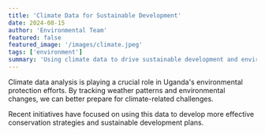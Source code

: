 ```yaml
---
title: 'Climate Data for Sustainable Development'
date: 2024-08-15
author: 'Environmental Team'
featured: false
featured_image: '/images/climate.jpeg'
tags: ['environment']
summary: 'Using climate data to drive sustainable development and environmental protection initiatives in Uganda.'
---
```


Climate data analysis is playing a crucial role in Uganda's environmental protection efforts. By tracking weather patterns and environmental changes, we can better prepare for climate-related challenges.

Recent initiatives have focused on using this data to develop more effective conservation strategies and sustainable development plans.
